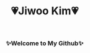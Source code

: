 <h1 align="center"><b>💗Jiwoo Kim💗</h1><br>
 <h3 align="center">✨Welcome to My Github✨</h3><br>
 <h3>

 
 
<!---
jiwoo1087/jiwoo1087 is a ✨ special ✨ repository because its `README.md` (this file) appears on your GitHub profile.
You can click the Preview link to take a look at your changes.
--->
